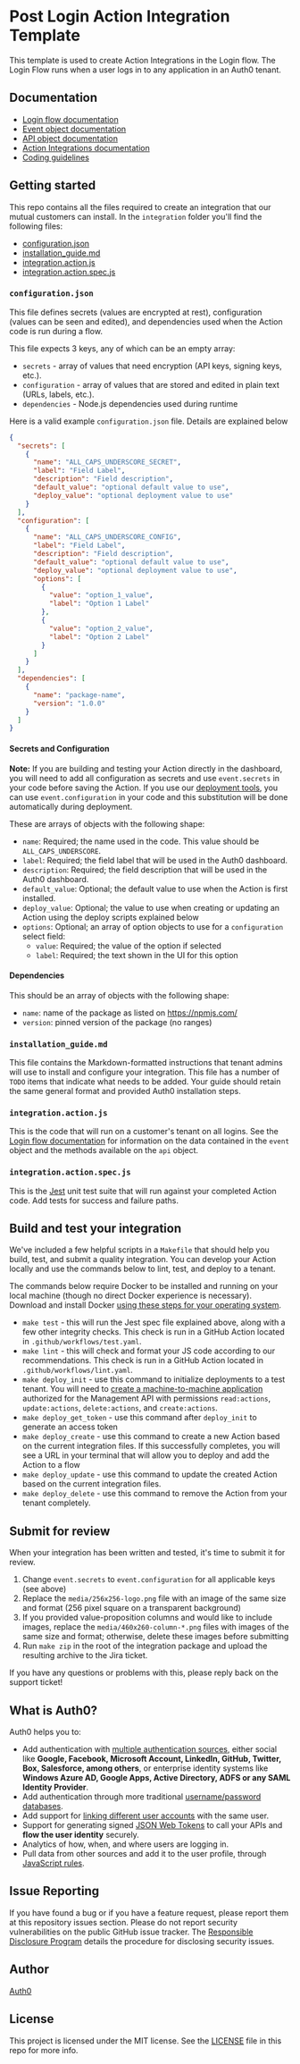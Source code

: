 # Post Login Action Integration Template

This template is used to create Action Integrations in the Login flow. The Login Flow runs when a user logs in to any application in an Auth0 tenant.

## Documentation

- [Login flow documentation](https://auth0.com/docs/customize/actions/flows-and-triggers/login-flow)
- [Event object documentation](https://auth0.com/docs/customize/actions/flows-and-triggers/login-flow/event-object)
- [API object documentation](https://auth0.com/docs/customize/actions/flows-and-triggers/login-flow/api-object)
- [Action Integrations documentation](https://auth0.com/docs/customize/integrations/marketplace-partners/actions-integrations-for-partners)
- [Coding guidelines](https://auth0.com/docs/customize/actions/action-coding-guidelines)

## Getting started

This repo contains all the files required to create an integration that our mutual customers can install. In the `integration` folder you'll find the following files:

- [configuration.json](#configurationjson)
- [installation_guide.md](#installationguidemd)
- [integration.action.js](#integrationactionjs)
- [integration.action.spec.js](#integrationactionspecjs)

### `configuration.json`

This file defines secrets (values are encrypted at rest), configuration (values can be seen and edited), and dependencies used when the Action code is run during a flow.

This file expects 3 keys, any of which can be an empty array:

- `secrets` - array of values that need encryption (API keys, signing keys, etc.).
- `configuration` - array of values that are stored and edited in plain text (URLs, labels, etc.).
- `dependencies` - Node.js dependencies used during runtime

Here is a valid example `configuration.json` file. Details are explained below

```json
{
  "secrets": [
    {
      "name": "ALL_CAPS_UNDERSCORE_SECRET",
      "label": "Field Label",
      "description": "Field description",
      "default_value": "optional default value to use",
      "deploy_value": "optional deployment value to use"
    }
  ],
  "configuration": [
    {
      "name": "ALL_CAPS_UNDERSCORE_CONFIG",
      "label": "Field Label",
      "description": "Field description",
      "default_value": "optional default value to use",
      "deploy_value": "optional deployment value to use",
      "options": [
        {
          "value": "option_1_value",
          "label": "Option 1 Label"
        },
        {
          "value": "option_2_value",
          "label": "Option 2 Label"
        }
      ]
    }
  ],
  "dependencies": [ 
    {
      "name": "package-name",
      "version": "1.0.0" 
    }
  ]
}
```

#### Secrets and Configuration

**Note:** If you are building and testing your Action directly in the dashboard, you will need to add all configuration as secrets and use `event.secrets` in your code before saving the Action. If you use our [deployment tools](#build-and-test-your-integration), you can use `event.configuration` in your code and this substitution will be done automatically during deployment.

These are arrays of objects with the following shape:

- `name`: Required; the name used in the code. This value should be `ALL_CAPS_UNDERSCORE`.
- `label`: Required; the field label that will be used in the Auth0 dashboard.
- `description`: Required; the field description that will be used in the Auth0 dashboard.
- `default_value`: Optional; the default value to use when the Action is first installed.
- `deploy_value`: Optional; the value to use when creating or updating an Action using the deploy scripts explained below
- `options`: Optional; an array of option objects to use for a `configuration` select field:
    - `value`: Required; the value of the option if selected
    - `label`: Required; the text shown in the UI for this option

#### Dependencies

This should be an array of objects with the following shape:

- `name`: name of the package as listed on https://npmjs.com/
- `version`: pinned version of the package (no ranges)

### `installation_guide.md`

This file contains the Markdown-formatted instructions that tenant admins will use to install and configure your integration. This file has a number of `TODO` items that indicate what needs to be added. Your guide should retain the same general format and provided Auth0 installation steps.

### `integration.action.js`

This is the code that will run on a customer's tenant on all logins. See the [Login flow documentation](https://auth0.com/docs/customize/actions/flows-and-triggers/login-flow) for information on the data contained in the `event` object and the methods available on the `api` object.

### `integration.action.spec.js`

This is the [Jest](https://jestjs.io/docs/using-matchers) unit test suite that will run against your completed Action code. Add tests for success and failure paths.

## Build and test your integration

We've included a few helpful scripts in a `Makefile` that should help you build, test, and submit a quality integration. You can develop your Action locally and use the commands below to lint, test, and deploy to a tenant.

The commands below require Docker to be installed and running on your local machine (though no direct Docker experience is necessary). Download and install Docker [using these steps for your operating system](https://docs.docker.com/get-docker/). 

* `make test` - this will run the Jest spec file explained above, along with a few other integrity checks. This check is run in a GitHub Action located in `.github/workflows/test.yaml`.
* `make lint` - this will check and format your JS code according to our recommendations. This check is run in a GitHub Action located in `.github/workflows/lint.yaml`.
* `make deploy_init` - use this command to initialize deployments to a test tenant. You will need to [create a machine-to-machine application](https://auth0.com/docs/get-started/auth0-overview/create-applications/machine-to-machine-apps) authorized for the Management API with permissions `read:actions`, `update:actions`, `delete:actions`, and `create:actions`.
* `make deploy_get_token` - use this command after `deploy_init` to generate an access token
* `make deploy_create` - use this command to create a new Action based on the current integration files. If this successfully completes, you will see a URL in your terminal that will allow you to deploy and add the Action to a flow
* `make deploy_update` - use this command to update the created Action based on the current integration files.
* `make deploy_delete` - use this command to remove the Action from your tenant completely.

## Submit for review

When your integration has been written and tested, it's time to submit it for review.

1. Change `event.secrets` to `event.configuration` for all applicable keys (see above)
1. Replace the `media/256x256-logo.png` file with an image of the same size and format (256 pixel square on a transparent background)
1. If you provided value-proposition columns and would like to include images, replace the `media/460x260-column-*.png` files with images of the same size and format; otherwise, delete these images before submitting
1. Run `make zip` in the root of the integration package and upload the resulting archive to the Jira ticket.

If you have any questions or problems with this, please reply back on the support ticket!

## What is Auth0?

Auth0 helps you to:

* Add authentication with [multiple authentication sources](https://auth0.com/docs/identityproviders), either social like **Google, Facebook, Microsoft Account, LinkedIn, GitHub, Twitter, Box, Salesforce, among others**, or enterprise identity systems like **Windows Azure AD, Google Apps, Active Directory, ADFS or any SAML Identity Provider**.
* Add authentication through more traditional [username/password databases](https://auth0.com/docs/connections/database/custom-db).
* Add support for [linking different user accounts](https://auth0.com/docs/link-accounts) with the same user.
* Support for generating signed [JSON Web Tokens](https://auth0.com/docs/jwt) to call your APIs and **flow the user identity** securely.
* Analytics of how, when, and where users are logging in.
* Pull data from other sources and add it to the user profile, through [JavaScript rules](https://auth0.com/docs/rules/current).

## Issue Reporting

If you have found a bug or if you have a feature request, please report them at this repository issues section. Please do not report security vulnerabilities on the public GitHub issue tracker. The [Responsible Disclosure Program](https://auth0.com/whitehat) details the procedure for disclosing security issues.

## Author

[Auth0](https://auth0.com)

## License

This project is licensed under the MIT license. See the [LICENSE](LICENSE) file in this repo for more info.
